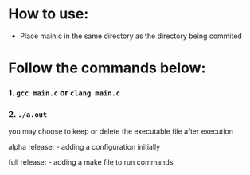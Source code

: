 # How to use:

* Place main.c in the same directory as the directory being commited
# Follow the commands below: 
### 1. `gcc main.c` or `clang main.c`
### 2. `./a.out`

you may choose to keep or delete the executable file after execution

alpha release:
    - adding a configuration initially

full release:
    - adding a make file to run commands